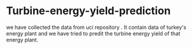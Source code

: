 # Turbine-energy-yield-prediction

we have collected the data from uci repository . It contain data of turkey's energy plant and we have tried to predit the turbine energy yield  of that energy plant.

